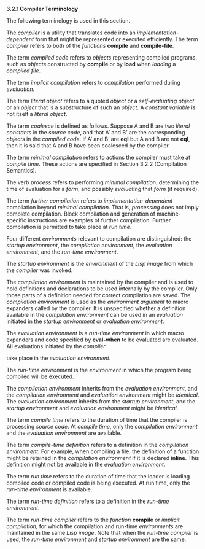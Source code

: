 **3.2.1 Compiler Terminology** 

The following terminology is used in this section. 

The *compiler* is a utility that translates code into an *implementation-dependent* form that might be represented or executed efficiently. The term *compiler* refers to both of the *functions* **compile** and **compile-file**. 

The term *compiled code* refers to *objects* representing compiled programs, such as *objects* constructed by **compile** or by **load** when *loading* a *compiled file*. 

The term *implicit compilation* refers to *compilation* performed during *evaluation*. 

The term *literal object* refers to a quoted *object* or a *self-evaluating object* or an *object* that is a substructure of such an *object*. A *constant variable* is not itself a *literal object*. 

The term *coalesce* is defined as follows. Suppose A and B are two *literal constants* in the *source code*, and that A’ and B’ are the corresponding *objects* in the *compiled code*. If A’ and B’ are **eql** but A and B are not **eql**, then it is said that A and B have been coalesced by the compiler. 

The term *minimal compilation* refers to actions the compiler must take at *compile time*. These actions are specified in Section 3.2.2 (Compilation Semantics). 

The verb *process* refers to performing *minimal compilation*, determining the time of evaluation for a *form*, and possibly *evaluating* that *form* (if required). 

The term *further compilation* refers to *implementation-dependent* compilation beyond *minimal compilation*. That is, *processing* does not imply complete compilation. Block compilation and generation of machine-specific instructions are examples of further compilation. Further compilation is permitted to take place at *run time*. 

Four different *environments* relevant to compilation are distinguished: the *startup environment*, the *compilation environment*, the *evaluation environment*, and the *run-time environment*. 

The *startup environment* is the *environment* of the *Lisp image* from which the *compiler* was invoked. 

The *compilation environment* is maintained by the compiler and is used to hold definitions and declarations to be used internally by the compiler. Only those parts of a definition needed for correct compilation are saved. The *compilation environment* is used as the *environment argument* to macro expanders called by the compiler. It is unspecified whether a definition available in the *compilation environment* can be used in an *evaluation* initiated in the *startup environment* or *evaluation environment*. 

The *evaluation environment* is a *run-time environment* in which macro expanders and code specified by **eval-when** to be evaluated are evaluated. All evaluations initiated by the *compiler*  



take place in the *evaluation environment*. 

The *run-time environment* is the *environment* in which the program being compiled will be executed. 

The *compilation environment* inherits from the *evaluation environment*, and the *compilation environment* and *evaluation environment* might be *identical*. The *evaluation environment* inherits from the *startup environment*, and the *startup environment* and *evaluation environment* might be *identical*. 

The term *compile time* refers to the duration of time that the compiler is processing *source code*. At *compile time*, only the *compilation environment* and the *evaluation environment* are available. 

The term *compile-time definition* refers to a definition in the *compilation environment*. For example, when compiling a file, the definition of a function might be retained in the *compilation environment* if it is declared **inline**. This definition might not be available in the *evaluation environment*. 

The term *run time* refers to the duration of time that the loader is loading compiled code or compiled code is being executed. At run time, only the *run-time environment* is available. 

The term *run-time definition* refers to a definition in the *run-time environment*. 

The term *run-time compiler* refers to the *function* **compile** or *implicit compilation*, for which the compilation and run-time *environments* are maintained in the same *Lisp image*. Note that when the *run-time compiler* is used, the *run-time environment* and *startup environment* are the same. 

